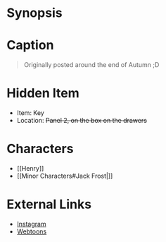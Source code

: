 # Synopsis


# Caption
> Originally posted around the end of Autumn ;D

# Hidden Item
* Item: Key
* Location: <strike>Panel 2, on the box on the drawers</strike>

# Characters
* [[Henry]]
* [[Minor Characters#Jack Frost|]]

# External Links
* [Instagram](https://www.instagram.com/p/B43pxw2DMrN/)
* [Webtoons](https://www.webtoons.com/en/challenge/twistwood-tales/18-henry-/viewer?title_no=344740&episode_no=20)